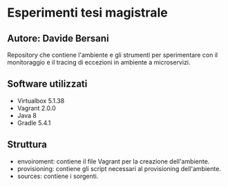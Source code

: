 # Esperimenti tesi magistrale

## Autore: Davide Bersani

Repository che contiene l'ambiente e gli strumenti per sperimentare con 
il monitoraggio e il tracing di eccezioni in ambiente a microservizi.

## Software utilizzati
- Virtualbox 5.1.38
- Vagrant 2.0.0
- Java 8
- Gradle 5.4.1

## Struttura
- envoiroment: contiene il file Vagrant per la creazione dell'ambiente.
- provisioning: contiene gli script necessari al provisioning dell'ambiente.
- sources: contiene i sorgenti.


